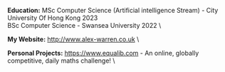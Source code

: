 **Education:**
MSc Computer Science (Artificial intelligence Stream) - City University Of Hong Kong 2023 \
BSc Computer Science - Swansea University 2022 \

**My Website:** 
http://www.alex-warren.co.uk \

**Personal Projects:**
https://www.equalib.com - An online, globally competitive, daily maths challenge! \
